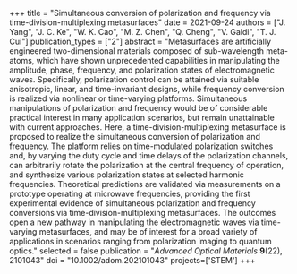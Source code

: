 +++
title = "Simultaneous conversion of polarization and frequency via time-division-multiplexing metasurfaces"
date = 2021-09-24
authors = ["J. Yang", "J. C. Ke", "W. K. Cao", "M. Z. Chen", "Q. Cheng", "V. Galdi", "T. J. Cui"]
publication_types = ["2"]
abstract = "Metasurfaces are artificially engineered two-dimensional materials composed of sub-wavelength meta-atoms, which have shown unprecedented capabilities in manipulating the amplitude, phase, frequency, and polarization states of electromagnetic waves. Specifically, polarization control can be attained via suitable anisotropic, linear, and time-invariant designs, while frequency conversion is realized via nonlinear or time-varying platforms. Simultaneous manipulations of polarization and frequency would be of considerable practical interest in many application scenarios, but remain unattainable with current approaches. Here, a time-division-multiplexing metasurface is proposed to realize the simultaneous conversion of polarization and frequency. The platform relies on time-modulated polarization switches and, by varying the duty cycle and time delays of the polarization channels, can arbitrarily rotate the polarization at the central frequency of operation, and synthesize various polarization states at selected harmonic frequencies. Theoretical predictions are validated via measurements on a prototype operating at microwave frequencies, providing the first experimental evidence of simultaneous polarization and frequency conversions via time-division-multiplexing metasurfaces. The outcomes open a new pathway in manipulating the electromagnetic waves via time-varying metasurfaces, and may be of interest for a broad variety of applications in scenarios ranging from polarization imaging to quantum optics."
selected = false
publication = "*Advanced Optical Materials* **9**(22), 2101043"
doi = "10.1002/adom.202101043"
projects=['STEM']
+++
